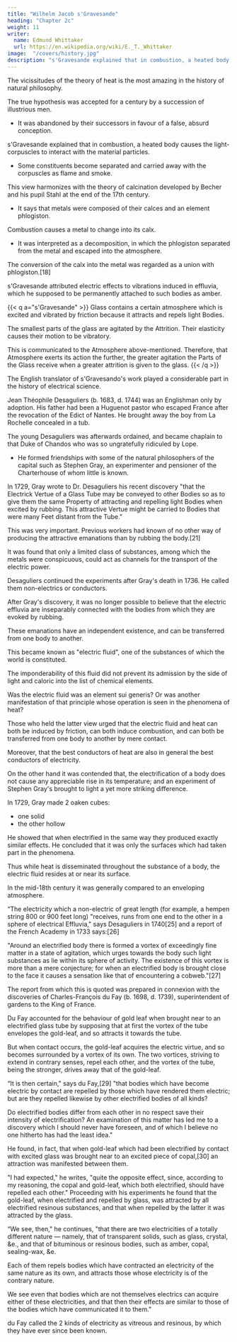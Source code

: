 ```yaml
---
title: "Wilhelm Jacob s'Gravesande"
heading: "Chapter 2c"
weight: 11
writer:
  name: Edmund Whittaker
  url: https://en.wikipedia.org/wiki/E._T._Whittaker
image:  "/covers/history.jpg"
description: "s'Gravesande explained that in combustion, a heated body causes the light-corpuscles to interact with the material particles"
---
```



The vicissitudes of the theory of heat is the most amazing in the history of natural philosophy. 

The true hypothesis was accepted for a century by a succession of illustrious men.
- It was abandoned by their successors in favour of a false, absurd conception.

s'Gravesande explained that in combustion, a heated body causes the light-corpuscles to interact with the material particles.
- Some constituents become separated and carried away with the corpuscles as flame and smoke. 

This view harmonizes with the theory of calcination developed by Becher and his pupil Stahl at the end of the 17th century. 
- It says that metals were composed of their calces and an element phlogiston. 

Combustion causes a metal to change into its calx.
- It was interpreted as a decomposition, in which the phlogiston separated from the metal and escaped into the atmosphere.

The conversion of the calx into the metal was regarded as a union with phlogiston.[18]

s'Gravesande attributed electric effects to vibrations induced in effluvia, which he supposed to be permanently attached to such bodies as amber.

{{< q a="s'Gravesande" >}}
Glass contains a certain atmosphere which is excited and vibrated by friction because it attracts and repels light Bodies.

The smallest parts of the glass are agitated by the Attrition. Their elasticity causes their motion to be vibratory. 

This is communicated to the Atmosphere above-mentioned. Therefore, that Atmosphere exerts its action the further, the greater agitation the Parts of the Glass receive when a greater attrition is given to the glass.
{{< /q >}}


The English translator of s'Gravesando's work played a considerable part in the history of electrical science. 

Jean Théophile Desaguliers (b. 1683, d. 1744) was an Englishman only by adoption. His father had been a Huguenot pastor who escaped France after the revocation of the Edict of Nantes. He brought away the boy from La Rochelle concealed in a tub. 

The young Desaguliers was afterwards ordained, and became chaplain to that Duke of Chandos who was so ungratefully ridiculed by Lope. 
- He formed friendships with some of the natural philosophers of the capital such as Stephen Gray, an experimenter and pensioner of the Charterhouse of whom little is known.

In 1729, Gray wrote to Dr. Desaguliers his recent discovery "that the Electrick Vertue of a Glass Tube may be conveyed to  other Bodies so as to give them the same Property of attracting and repelling light Bodies when excited by rubbing. This attractive Vertue might be carried to Bodies that were many Feet distant from the Tube."

This was very important. Previous workers had known of no other way of producing the attractive emanations than by rubbing the body.[21]

It was found that only a limited class of substances, among which the metals were conspicuous, could act as channels for the transport of the electric power.

Desaguliers continued the experiments after Gray's death in 1736. He called them non-electrics or conductors.

After Gray's discovery, it was no longer possible to believe that the electric effluvia are inseparably connected with the bodies from which they are evoked by rubbing. 

These emanations have an independent existence, and can be transferred from one body to another. 

This became known as "electric fluid", one of the substances of which the world is constituted. 

The imponderability of this fluid did not prevent its admission by the side of light and caloric into the list of chemical elements.

Was the electric fluid was an element sui generis? Or was another manifestation of that principle whose operation is seen in the phenomena of heat?

Those who held the latter view urged that the electric fluid and heat can both be induced by friction, can both induce combustion, and can both be transferred from one body to another by mere contact.

Moreover, that the best conductors of heat are also in general the best conductors of electricity.

On the other hand it was contended that, the electrification of a body does not cause any appreciable rise in its temperature; and an experiment of Stephen Gray's brought to light a yet more striking difference. 

In 1729, Gray made 2 oaken cubes:
- one solid
- the other hollow

He showed that when electrified in the same way they produced exactly similar effects. He concluded that it was only the surfaces which had taken part in the phenomena.

Thus while heat is disseminated throughout the substance of a body, the electric fluid resides at or near its surface. 

In the mid-18th century it was generally compared to an enveloping atmosphere. 

“The electricity which a non-electric of great length (for example, a hempen string 800 or 900 feet long) "receives, runs from one end to the other in a sphere of electrical Effluvia," says Desaguliers in 1740[25] and a report of the French Academy in 1733 says:[26] 

"Around an electrified body there is formed a vortex of exceedingly fine matter in a state of agitation, which urges towards the body such light substances as lie within its sphere of activity. The existence of this vortex is more than a mere conjecture; for when an electrified body is brought close to the face it causes a sensation like that of encountering a cobweb."[27]

The report from which this is quoted was prepared in connexion with the discoveries of Charles-François du Fay (b. 1698, d. 1739), superintendent of gardens to the King of France. 

Du Fay accounted for the behaviour of gold leaf when brought near to an electrified glass tube by supposing that at first the vortex of the tube envelopes the gold-leaf, and so attracts it towards the tube. 

But when contact occurs, the gold-leaf acquires the electric virtue, and so becomes surrounded by a vortex of its own. The two vortices, striving to extend in contrary senses, repel each other, and the vortex of the tube, being the stronger, drives away that of the gold-leaf. 

“It is then certain," says du Fay,[29] "that bodies which have become electric by contact are repelled by those which have rendered them electric; but are they repelled likewise by other electrified bodies of all kinds? 

Do electrified bodies differ from each other in no respect save their intensity of electrification? An examination of this matter has led me to a discovery which I should never have foreseen, and of which I believe no one hitherto has had the least idea."

He found, in fact, that when gold-leaf which had been electrified by contact with excited glass was brought near to an excited piece of copal,[30] an attraction was manifested between them. 

"I had expected," he writes, "quite the opposite effect, since, according to my reasoning, the copal and gold-leaf, which both electrified, should have repelled each other." Proceeding with his experiments he found that the gold-leaf, when electrified and repelled by glass, was attracted by all electrified resinous substances, and that when repelled by the latter it was attracted by the glass.

“We see, then," he continues, "that there are two electricities of a totally different nature — namely, that of transparent solids, such as glass, crystal, &e., and that of bituminous or resinous bodies, such as amber, copal, sealing-wax, &e. 

Each of them repels bodies which have contracted an electricity of the same nature as its own, and attracts those whose electricity is of the contrary nature. 

We see even that bodies which are not themselves electrics can acquire either of these electricities, and that then their effects are similar to those of the bodies which have communicated it to them."

du Fay called the 2 kinds of electricity as vitreous and resinous, by which they have ever since been known.
